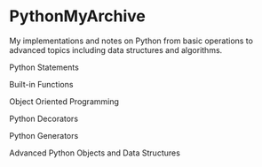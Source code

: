 # PythonMyArchive
My implementations and notes on Python from basic operations to advanced topics including data structures and algorithms.

Python Statements

Built-in Functions

Object Oriented Programming

Python Decorators

Python Generators

Advanced Python Objects and Data Structures

